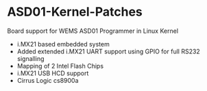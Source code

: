 # ASD01-Kernel-Patches
Board support for WEMS ASD01 Programmer in Linux Kernel
* i.MX21 based embedded system
* Added extended i.MX21 UART support using GPIO for full RS232 signalling
* Mapping of 2 Intel Flash Chips
* i.MX21 USB HCD support
* Cirrus Logic cs8900a
